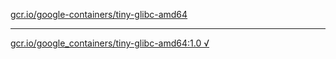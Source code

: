 [gcr.io/google-containers/tiny-glibc-amd64](https://hub.docker.com/r/sqeven/tiny-glibc-amd64/tags/) 

----
[gcr.io/google_containers/tiny-glibc-amd64:1.0 √](https://hub.docker.com/r/sqeven/tiny-glibc-amd64/tags/)

